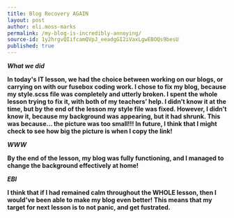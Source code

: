 ```yaml
---
title: Blog Recovery AGAIN
layout: post
author: eli.moss-marks
permalink: /my-blog-is-incredibly-annoying/
source-id: 1y2hrgvQIifcamQVpJ_eeadgGI2iVaxLgwEBOQs9besU
published: true
---
```

**_What we did_**

**In today's IT lesson, we had the choice between working on our blogs, or carrying on with our fusebox coding work. I chose to fix my blog, because my style.scss file was completely and utterly broken. I spent the whole lesson trying to fix it, with both of my teachers’ help. I didn’t know it at the time, but by the end of the lesson my style file was fixed. However, I didn’t know it, because my background was appearing, but it had shrunk. This was because… the picture was too small!!! In future, I think that I might check to see how big the picture is when I copy the link!**

**_WWW_**

**By the end of the lesson, my blog was fully functioning, and I managed to change the background effectively at home!**

**_EBI_**

**I think that if I had remained calm throughout the WHOLE lesson, then I would've been able to make my blog even better! This means that my target for next lesson is to not panic, and get fustrated.**

